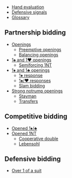 * [Hand evaluation](evaluation/README.md)
* [Defensive signals](signal/README.md)
* [Glossary](GLOSSARY.md)

Partnership bidding
-------------------
* [Openings](partnership/opening/README.md)
	- [Preemptive openings](partnership/opening/preemptive/README.md)
	- [Balancing openings](partnership/opening/balancing/README.md)
* [1♠ and 1♥ openings](partnership/major/README.md)
	- [Semiforcing 1NT](partnership/major/semiforcing-notrump/README.md)
* [1♦ and 1♣ openings](partnership/minor/README.md)
	- [1♦ response](partnership/minor/diamonds/README.md)
	- [1♠/♥ responses](partnership/minor/major/README.md)
	- [Slam bidding](partnership/minor/slam/README.md)
* [Strong notrump openings](partnership/notrump/README.md)
	- [Stayman](partnership/notrump/stayman/README.md)
	- [Transfers](partnership/notrump/transfer/README.md)

Competitive bidding
-------------------
* [Opened 1♦/♣](competitive/minor/README.md)
* [Opened 1NT](competitive/notrump/README.md)
	- [Cooperative double](competitive/notrump/double/README.md)
	- [Lebensohl](competitive/notrump/lebensohl/README.md)

Defensive bidding
-----------------
* [Over 1 of a suit](defensive/suit/README.md)
